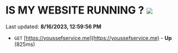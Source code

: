 # IS MY WEBSITE RUNNING ? [![](https://img.shields.io/static/v1?label=Sponsor&message=%E2%9D%A4&logo=GitHub&color=%23fe8e86)](https://github.com/sponsors/<username>)

Last updated: **8/16/2023, 12:59:56 PM**

- `GET` [https://youssefservice.me](https://youssefservice.me) - **Up** (825ms)
